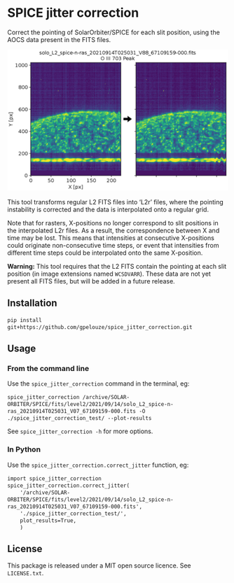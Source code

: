 # SPICE jitter correction

Correct the pointing of SolarOrbiter/SPICE for each slit position, using
the AOCS data present in the FITS files.

![Sample SPICE intensity map before and after alignment](example.png)

This tool transforms regular L2 FITS files into ‘L2r’ files, where the pointing
instability is corrected and the data is interpolated onto a regular grid.

Note that for rasters, X-positions no longer correspond to slit positions in
the interpolated L2r files. As a result, the correspondence between X and time
may be lost. This means that intensities at consecutive X-positions could
originate non-consecutive time steps, or event that intensities from different
time steps could be interpolated onto the same X-position.

**Warning:** This tool requires that the L2 FITS contain the pointing at each
slit position (in image extensions named `WCSDVARR`). These data are not yet
present all FITS files, but will be added in a future release.


## Installation

```
pip install git+https://github.com/gpelouze/spice_jitter_correction.git
```


## Usage


### From the command line

Use the `spice_jitter_correction` command in the terminal, eg:

```
spice_jitter_correction /archive/SOLAR-ORBITER/SPICE/fits/level2/2021/09/14/solo_L2_spice-n-ras_20210914T025031_V07_67109159-000.fits -O ./spice_jitter_correction_test/ --plot-results
```

See `spice_jitter_correction -h` for more options.


### In Python

Use the `spice_jitter_correction.correct_jitter` function, eg:

```
import spice_jitter_correction
spice_jitter_correction.correct_jitter(
    '/archive/SOLAR-ORBITER/SPICE/fits/level2/2021/09/14/solo_L2_spice-n-ras_20210914T025031_V07_67109159-000.fits',
    './spice_jitter_correction_test/',
    plot_results=True,
    )
```


## License

This package is released under a MIT open source licence. See `LICENSE.txt`.